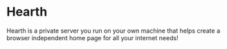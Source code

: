 # Hearth

Hearth is a private server you run on your own machine that helps create a browser independent home page for all your internet needs!
